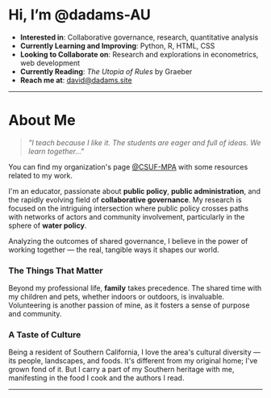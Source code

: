# Hi, I’m **@dadams-AU**

- **Interested in**: Collaborative governance, research, quantitative analysis
- **Currently Learning and Improving**: Python, R, HTML, CSS
- **Looking to Collaborate on**: Research and explorations in econometrics, web development 
- **Currently Reading**: _The Utopia of Rules_ by Graeber
- **Reach me at**: david@dadams.site

---

# **About Me**
> _"I teach because I like it. The students are eager and full of ideas. We learn together..."_

You can find my organization's page [@CSUF-MPA](https://github.com/CSUF-MPA) with some resources related to my work.

I'm an educator, passionate about **public policy**, **public administration**, and the rapidly evolving field of **collaborative governance**. My research is focused on the intriguing intersection where public policy crosses paths with networks of actors and community involvement, particularly in the sphere of **water policy**. 

Analyzing the outcomes of shared governance, I believe in the power of working together — the real, tangible ways it shapes our world.

### **The Things That Matter**
Beyond my professional life, **family** takes precedence. The shared time with my children and pets, whether indoors or outdoors, is invaluable. Volunteering is another passion of mine, as it fosters a sense of purpose and community.

### **A Taste of Culture**
Being a resident of Southern California, I love the area's cultural diversity — its people, landscapes, and foods. It's different from my original home; I've grown fond of it. But I carry a part of my Southern heritage with me, manifesting in the food I cook and the authors I read.

---
